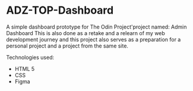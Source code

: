 # ADZ-TOP-Dashboard
A simple dashboard prototype for The Odin Project'project named: Admin Dashboard
This is also done as a retake and a relearn of my web development journey and this project also serves as a preparation for a personal project and a project from the same site.

Technologies used:
- HTML 5
- CSS
- Figma
